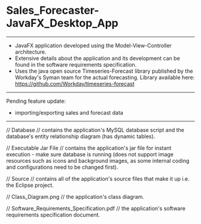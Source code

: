 # Sales_Forecaster-JavaFX_Desktop_App
************************************************************************************************************************
- JavaFX application developed using the Model-View-Controller architecture.
- Extensive details about the application and its development can be found in the software requirements specification.
- Uses the java open source Timeseries-Forecast library published by the Workday's Syman team for the actual forecasting.
  Library available here: https://github.com/Workday/timeseries-forecast
************************************************************************************************************************
Pending feature update:
- importing/exporting sales and forecast data
************************************************************************************************************************
// Database //
contains the application's MySQL database script and the database's entity relationship diagram (has dynamic tables).

// Executable Jar File //
contains the application's jar file for instant execution - make sure database is running (does not support image resources such as icons and background images, as some internal coding and configurations need to be changed first).

// Source //
contains all of the application's source files that make it up i.e. the Eclipse project.

// Class_Diagram.png //
the application's class diagram.

// Software_Requirements_Specification.pdf //
the application's software requirements specification document.
